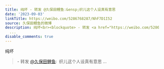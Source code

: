 ```yaml
---
title: 纯坏 - 转发 @久保田鲤鱼:&ensp;织儿这个人设真有意思
date: '2023-09-03'
linkTitle: https://weibo.com/5286768287/NhF7D1I52
source: 久保田鲤鱼的微博
description: 纯坏<br><blockquote> - 转发 <a href="https://weibo.com/5286768287" target="_blank">@久保田鲤鱼</a>: 织儿这个人设真有意思
  ...
disable_comments: true
---
```

纯坏<br><blockquote> - 转发 <a href="https://weibo.com/5286768287" target="_blank">@久保田鲤鱼</a>: 织儿这个人设真有意思 ...
